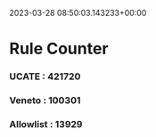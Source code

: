 2023-03-28 08:50:03.143233+00:00
# Rule Counter 
 ### UCATE : 421720

 ### Veneto : 100301

 ### Allowlist : 13929